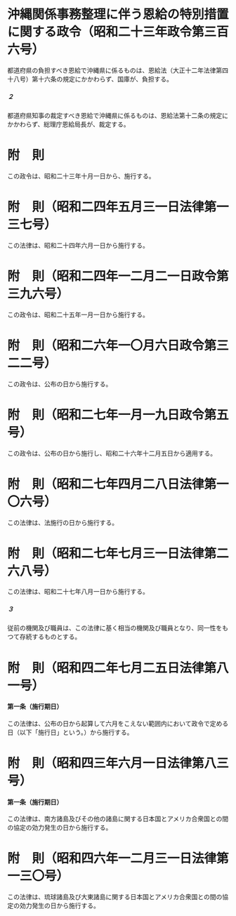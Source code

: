 # 沖縄関係事務整理に伴う恩給の特別措置に関する政令（昭和二十三年政令第三百六号）
都道府県の負担すべき恩給で沖縄県に係るものは、恩給法（大正十二年法律第四十八号）第十六条の規定にかかわらず、国庫が、負担する。
##### ２
都道府県知事の裁定すべき恩給で沖縄県に係るものは、恩給法第十二条の規定にかかわらず、総理庁恩給局長が、裁定する。
# 附　則
この政令は、昭和二十三年十月一日から、施行する。
# 附　則（昭和二四年五月三一日法律第一三七号）
この法律は、昭和二十四年六月一日から施行する。
# 附　則（昭和二四年一二月二一日政令第三九六号）
この政令は、昭和二十五年一月一日から施行する。
# 附　則（昭和二六年一〇月六日政令第三二二号）
この政令は、公布の日から施行する。
# 附　則（昭和二七年一月一九日政令第五号）
この政令は、公布の日から施行し、昭和二十六年十二月五日から適用する。
# 附　則（昭和二七年四月二八日法律第一〇六号）
この法律は、法施行の日から施行する。
# 附　則（昭和二七年七月三一日法律第二六八号）
この法律は、昭和二十七年八月一日から施行する。
##### ３
従前の機関及び職員は、この法律に基く相当の機関及び職員となり、同一性をもつて存続するものとする。
# 附　則（昭和四二年七月二五日法律第八一号）
#### 第一条（施行期日）
この法律は、公布の日から起算して六月をこえない範囲内において政令で定める日（以下「施行日」という。）から施行する。
# 附　則（昭和四三年六月一日法律第八三号）
#### 第一条（施行期日）
この法律は、南方諸島及びその他の諸島に関する日本国とアメリカ合衆国との間の協定の効力発生の日から施行する。
# 附　則（昭和四六年一二月三一日法律第一三〇号）
この法律は、琉球諸島及び大東諸島に関する日本国とアメリカ合衆国との間の協定の効力発生の日から施行する。
